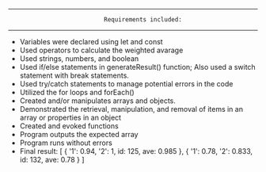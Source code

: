 **********************************************************************************
                               Requirements included: 
**********************************************************************************
- Variables were declared using let and const
- Used operators to calculate the weighted avarage
- Used strings, numbers, and boolean
- Used if/else statements in generateResult() function; Also used a switch statement with break statements.
- Used try/catch statements to manage potential errors in the code
- Utilized the for loops and forEach()
- Created and/or manipulates arrays and objects.
- Demonstrated the retrieval, manipulation, and removal of items in an array or properties in an object
- Created and evoked functions
- Program outputs the expected array
- Program runs without errors
- Final result:
[
  { '1': 0.94, '2': 1, id: 125, ave: 0.985 },
  { '1': 0.78, '2': 0.833, id: 132, ave: 0.78 }
]
